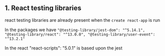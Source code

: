 ## 1. React testing libraries

react testing libraries are already present when the `create react-app` is run

In the packages we have
`"@testing-library/jest-dom": "^5.14.1",
"@testing-library/react": "^13.0.0",
"@testing-library/user-event": "^13.2.1" `

In the react
"react-scripts": "5.0.1"
is based upon the jest
